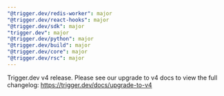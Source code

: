 ```yaml
---
"@trigger.dev/redis-worker": major
"@trigger.dev/react-hooks": major
"@trigger.dev/sdk": major
"trigger.dev": major
"@trigger.dev/python": major
"@trigger.dev/build": major
"@trigger.dev/core": major
"@trigger.dev/rsc": major
---
```


Trigger.dev v4 release. Please see our upgrade to v4 docs to view the full changelog: https://trigger.dev/docs/upgrade-to-v4

